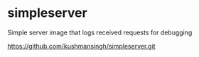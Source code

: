 # simpleserver
Simple server image that logs received requests for debugging

https://github.com/kushmansingh/simpleserver.git
